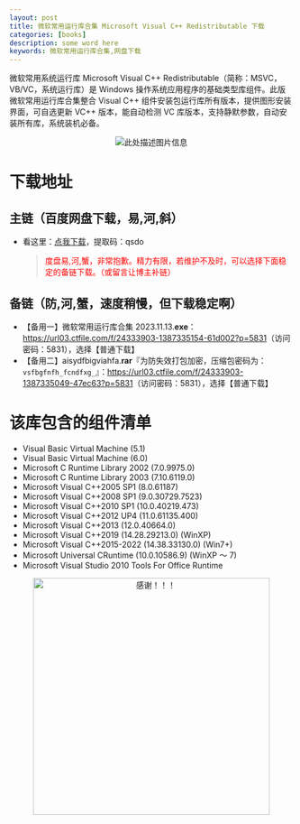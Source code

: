 ```yaml
---
layout: post
title: 微软常用运行库合集 Microsoft Visual C++ Redistributable 下载
categories: [books]
description: some word here
keywords: 微软常用运行库合集,网盘下载
---
```


微软常用系统运行库 Microsoft Visual C++ Redistributable（简称：MSVC，VB/VC，系统运行库）是 Windows 操作系统应用程序的基础类型库组件。此版微软常用运行库合集整合 Visual C++ 组件安装包运行库所有版本，提供图形安装界面，可自选更新 VC++ 版本，能自动检测 VC 库版本，支持静默参数，自动安装所有库，系统装机必备。

<div align="center"><img src="https://qweree.cn/wp-content/uploads/2024/10/ms-yun-xing-ku-tuya.jpg" alt="此处描述图片信息"></div>

# 下载地址

## 主链（百度网盘下载，易,河,斜）

- 看这里：[点我下载](https://pan.baidu.com/s/1iMXUbSbtZQZjDcqDmnWUyw?pwd=qsdo)，提取码：qsdo

  > <p style="color:red" >度盘易,河,蟹，非常抱歉。精力有限，若维护不及时，可以选择下面稳定的备链下载。（或留言让博主补链）</p>

## 备链（防,河,蟹，速度稍慢，但下载稳定啊）

- 【备用一】微软常用运行库合集 2023.11.13.**exe**：<https://url03.ctfile.com/f/24333903-1387335154-61d002?p=5831>（访问密码：5831），选择【普通下载】
- 【备用二】aisydfbigviahfa.**rar**『为防失效打包加密，压缩包密码为：`vsfbgfnfh_fcndfxg_`』：<https://url03.ctfile.com/f/24333903-1387335049-47ec63?p=5831>（访问密码：5831），选择【普通下载】

# 该库包含的组件清单

- Visual Basic Virtual Machine (5.1)
- Visual Basic Virtual Machine (6.0)
- Microsoft C Runtime Library 2002 (7.0.9975.0)
- Microsoft C Runtime Library 2003 (7.10.6119.0)
- Microsoft Visual C++2005 SP1 (8.0.61187)
- Microsoft Visual C++2008 SP1 (9.0.30729.7523)
- Microsoft Visual C++2010 SP1 (10.0.40219.473)
- Microsoft Visual C++2012 UP4 (11.0.61135.400)
- Microsoft Visual C++2013 (12.0.40664.0)
- Microsoft Visual C++2019 (14.28.29213.0) (WinXP)
- Microsoft Visual C++2015-2022 (14.38.33130.0) (Win7+)
- Microsoft Universal CRuntime (10.0.10586.9) (WinXP ～ 7)
- Microsoft Visual Studio 2010 Tools For Office Runtime

<div align="center"><img src="https://pic.imgdb.cn/item/6707df6bd29ded1a8ce37031.gif" alt="感谢！！！" width="420px" height="auto"/></div>
